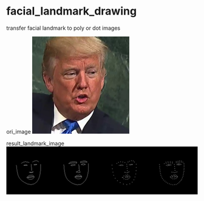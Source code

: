 # facial_landmark_drawing
transfer facial landmark to poly or dot images

ori_image
![ori_image](https://github.com/DaddyJin/facial_landmark_drawing/blob/master/test_image/P_Trump_257.jpg_0000000009.jpg)

result_landmark_image
![ldmk_image](https://github.com/DaddyJin/facial_landmark_drawing/blob/master/test_image/ldmk.png)
